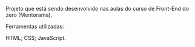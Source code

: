 Projeto que está sendo desenvolvido nas aulas do curso de Front-End do zero (Mentorama).

Ferramentas utilizadas:

HTML;
CSS;
JavaScript.

